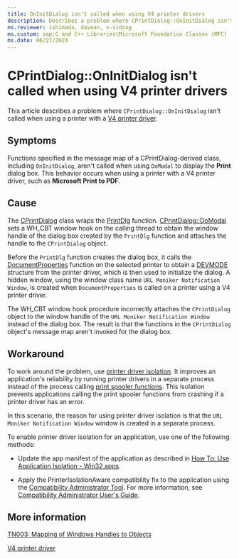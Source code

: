 ```yaml
---
title: OnInitDialog isn't called when using V4 printer drivers
description: Describes a problem where CPrintDialog::OnInitDialog isn't called when using a printer with a V4 printer driver. 
ms.reviewer: ishimada, davean, v-sidong
ms.custom: sap:C and C++ Libraries\Microsoft Foundation Classes (MFC)
ms.date: 06/27/2024
---
```


# CPrintDialog::OnInitDialog isn't called when using V4 printer drivers

This article describes a problem where `CPrintDialog::OnInitDialog` isn't called when using a printer with a [V4 printer driver](/windows-hardware/drivers/print/v4-printer-driver).

## Symptoms

Functions specified in the message map of a CPrintDialog-derived class, including `OnInitDialog`, aren't called when using `DoModal` to display the **Print** dialog box. This behavior occurs when using a printer with a V4 printer driver, such as **Microsoft Print to PDF**.

## Cause

The [CPrintDialog](/cpp/mfc/reference/cprintdialog-class) class wraps the [PrintDlg](/previous-versions/windows/desktop/legacy/ms646940(v=vs.85)) function. [CPrintDialog::DoModal](/cpp/mfc/reference/cprintdialog-class#domodal) sets a WH_CBT window hook on the calling thread to obtain the window handle of the dialog box created by the `PrintDlg` function and attaches the handle to the `CPrintDialog` object.

Before the `PrintDlg` function creates the dialog box, it calls the [DocumentProperties](/windows/win32/printdocs/documentproperties) function on the selected printer to obtain a [DEVMODE](/windows/win32/api/wingdi/ns-wingdi-devmodea) structure from the printer driver, which is then used to initialize the dialog. A hidden window, using the window class name `URL Moniker Notification Window`, is created when `DocumentProperties` is called on a printer using a V4 printer driver.

The WH_CBT window hook procedure incorrectly attaches the `CPrintDialog` object to the window handle of the `URL Moniker Notification Window` instead of the dialog box. The result is that the functions in the `CPrintDialog` object's message map aren't invoked for the dialog box.

## Workaround

To work around the problem, use [printer driver isolation](/windows-hardware/drivers/print/printer-driver-isolation). It improves an application's reliability by running printer drivers in a separate process instead of the process calling [print spooler functions](/windows/win32/printdocs/printing-and-print-spooler-functions#print-job-functions). This isolation prevents applications calling the print spooler functions from crashing if a printer driver has an error.

In this scenario, the reason for using printer driver isolation is that the `URL Moniker Notification Window` window is created in a separate process.

To enable printer driver isolation for an application, use one of the following methods:

- Update the app manifest of the application as described in [How To: Use Application Isolation - Win32 apps](/windows/win32/printdocs/use-application-isolation).

- Apply the PrinterIsolationAware compatibility fix to the application using the [Compatibility Administrator Tool](/windows/deployment/planning/using-the-compatibility-administrator-tool). For more information, see [Compatibility Administrator User's Guide](/windows/deployment/planning/compatibility-administrator-users-guide).

## More information

[TN003: Mapping of Windows Handles to Objects](/cpp/mfc/tn003-mapping-of-windows-handles-to-objects)

[V4 printer driver](/windows-hardware/drivers/print/v4-printer-driver)
